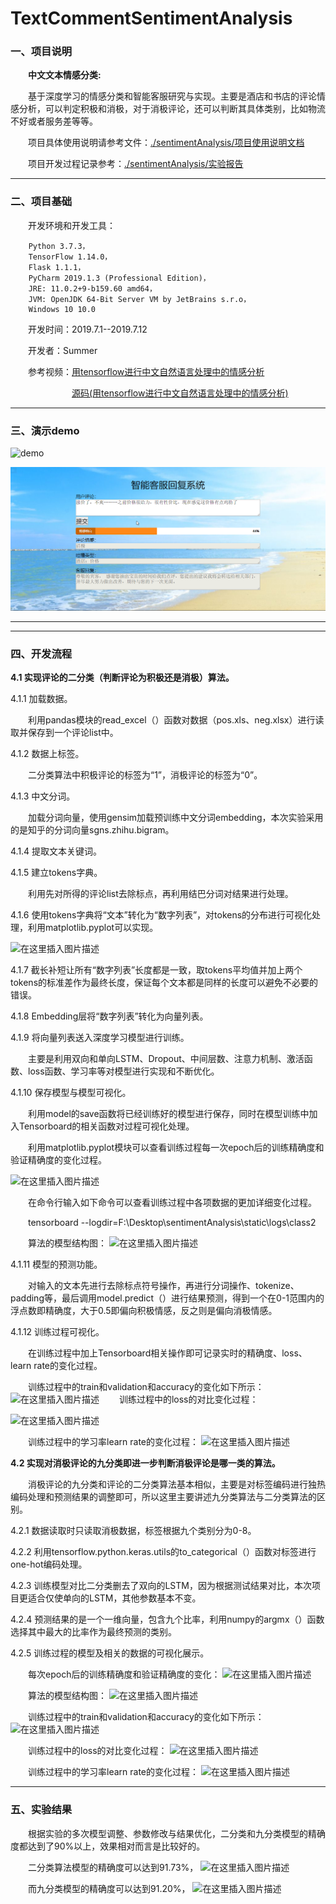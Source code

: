 # TextCommentSentimentAnalysis

### 一、项目说明

&emsp;&emsp;**中文文本情感分类:**

&emsp;&emsp;基于深度学习的情感分类和智能客服研究与实现。主要是酒店和书店的评论情感分析，可以判定积极和消极，对于消极评论，还可以判断其具体类别，比如物流不好或者服务差等等。

&emsp;&emsp;项目具体使用说明请参考文件：[./sentimentAnalysis/项目使用说明文档](https://github.com/zz2summer/TextCommentSentimentAnalysis/blob/master/sentimentAnalysis/%E9%A1%B9%E7%9B%AE%E4%BD%BF%E7%94%A8%E8%AF%B4%E6%98%8E%E6%96%87%E6%A1%A3.docx)

&emsp;&emsp;项目开发过程记录参考：[./sentimentAnalysis/实验报告](https://github.com/zz2summer/TextCommentSentimentAnalysis/blob/master/sentimentAnalysis/%E5%AE%9E%E9%AA%8C%E6%8A%A5%E5%91%8A.docx)

***
### 二、项目基础

&emsp;&emsp;开发环境和开发工具：

        Python 3.7.3，
        TensorFlow 1.14.0，
        Flask 1.1.1，
        PyCharm 2019.1.3 (Professional Edition)，
        JRE: 11.0.2+9-b159.60 amd64，
        JVM: OpenJDK 64-Bit Server VM by JetBrains s.r.o，
        Windows 10 10.0

&emsp;&emsp;开发时间：2019.7.1--2019.7.12

&emsp;&emsp;开发者：Summer

&emsp;&emsp;参考视频：[用tensorflow进行中文自然语言处理中的情感分析](https://www.bilibili.com/video/av30543613)

&emsp;&emsp;&emsp;&emsp;&emsp;&emsp;&emsp;[源码(用tensorflow进行中文自然语言处理中的情感分析)](https://github.com/zz2summer/chinese_sentiment.git)

***
### 三、演示demo

![demo](https://img-blog.csdnimg.cn/20190914181119163.png?x-oss-process=image/watermark,type_ZmFuZ3poZW5naGVpdGk,shadow_10,text_aHR0cHM6Ly9ibG9nLmNzZG4ubmV0L3FxXzM5NTY0NTU1,size_16,color_FFFFFF,t_70)

![demo2](.\sentimentAnalysis\实验报告iamges\test2.png)

***
***
### 四、开发流程

**4.1 实现评论的二分类（判断评论为积极还是消极）算法。**

4.1.1 加载数据。

&emsp;&emsp;利用pandas模块的read_excel（）函数对数据（pos.xls、neg.xlsx）进行读取并保存到一个评论list中。

4.1.2 数据上标签。

&emsp;&emsp;二分类算法中积极评论的标签为“1”，消极评论的标签为“0”。

4.1.3 中文分词。

&emsp;&emsp;加载分词向量，使用gensim加载预训练中文分词embedding，本次实验采用的是知乎的分词向量sgns.zhihu.bigram。

4.1.4 提取文本关键词。

4.1.5 建立tokens字典。

&emsp;&emsp;利用先对所得的评论list去除标点，再利用结巴分词对结果进行处理。

4.1.6 使用tokens字典将“文本”转化为“数字列表”，对tokens的分布进行可视化处理，利用matplotlib.pyplot可以实现。

![在这里插入图片描述](https://img-blog.csdnimg.cn/20190914200612632.png?x-oss-process=image/watermark,type_ZmFuZ3poZW5naGVpdGk,shadow_10,text_aHR0cHM6Ly9ibG9nLmNzZG4ubmV0L3FxXzM5NTY0NTU1,size_16,color_FFFFFF,t_70)

4.1.7 截长补短让所有“数字列表”长度都是一致，取tokens平均值并加上两个tokens的标准差作为最终长度，保证每个文本都是同样的长度可以避免不必要的错误。

4.1.8 Embedding层将“数字列表”转化为向量列表。

4.1.9 将向量列表送入深度学习模型进行训练。

&emsp;&emsp;主要是利用双向和单向LSTM、Dropout、中间层数、注意力机制、激活函数、loss函数、学习率等对模型进行实现和不断优化。

4.1.10 保存模型与模型可视化。

&emsp;&emsp;利用model的save函数将已经训练好的模型进行保存，同时在模型训练中加入Tensorboard的相关函数对过程可视化处理。

&emsp;&emsp;利用matplotlib.pyplot模块可以查看训练过程每一次epoch后的训练精确度和验证精确度的变化过程。

![在这里插入图片描述](https://img-blog.csdnimg.cn/20190914200705419.png?x-oss-process=image/watermark,type_ZmFuZ3poZW5naGVpdGk,shadow_10,text_aHR0cHM6Ly9ibG9nLmNzZG4ubmV0L3FxXzM5NTY0NTU1,size_16,color_FFFFFF,t_70)

&emsp;&emsp;在命令行输入如下命令可以查看训练过程中各项数据的更加详细变化过程。

&emsp;&emsp;tensorboard --logdir=F:\Desktop\sentimentAnalysis\static\logs\class2

&emsp;&emsp;算法的模型结构图：
![在这里插入图片描述](https://img-blog.csdnimg.cn/20190914200717999.png?x-oss-process=image/watermark,type_ZmFuZ3poZW5naGVpdGk,shadow_10,text_aHR0cHM6Ly9ibG9nLmNzZG4ubmV0L3FxXzM5NTY0NTU1,size_16,color_FFFFFF,t_70)

4.1.11 模型的预测功能。

&emsp;&emsp;对输入的文本先进行去除标点符号操作，再进行分词操作、tokenize、padding等，最后调用model.predict（）进行结果预测，得到一个在0-1范围内的浮点数即精确度，大于0.5即偏向积极情感，反之则是偏向消极情感。

4.1.12 训练过程可视化。

&emsp;&emsp;在训练过程中加上Tensorboard相关操作即可记录实时的精确度、loss、learn rate的变化过程。

&emsp;&emsp;训练过程中的train和validation和accuracy的变化如下所示：
![在这里插入图片描述](https://img-blog.csdnimg.cn/20190914200728206.png?x-oss-process=image/watermark,type_ZmFuZ3poZW5naGVpdGk,shadow_10,text_aHR0cHM6Ly9ibG9nLmNzZG4ubmV0L3FxXzM5NTY0NTU1,size_16,color_FFFFFF,t_70)
&emsp;&emsp;训练过程中的loss的对比变化过程：

![在这里插入图片描述](https://img-blog.csdnimg.cn/20190914200741214.png?x-oss-process=image/watermark,type_ZmFuZ3poZW5naGVpdGk,shadow_10,text_aHR0cHM6Ly9ibG9nLmNzZG4ubmV0L3FxXzM5NTY0NTU1,size_16,color_FFFFFF,t_70)

&emsp;&emsp;训练过程中的学习率learn rate的变化过程：
![在这里插入图片描述](https://img-blog.csdnimg.cn/20190914200748178.png?x-oss-process=image/watermark,type_ZmFuZ3poZW5naGVpdGk,shadow_10,text_aHR0cHM6Ly9ibG9nLmNzZG4ubmV0L3FxXzM5NTY0NTU1,size_16,color_FFFFFF,t_70)

**4.2 实现对消极评论的九分类即进一步判断消极评论是哪一类的算法。**

&emsp;&emsp;消极评论的九分类和评论的二分类算法基本相似，主要是对标签编码进行独热编码处理和预测结果的调整即可，所以这里主要讲述九分类算法与二分类算法的区别。

4.2.1 数据读取时只读取消极数据，标签根据九个类别分为0-8。

4.2.2 利用tensorflow.python.keras.utils的to_categorical（）函数对标签进行one-hot编码处理。

4.2.3 训练模型对比二分类删去了双向的LSTM，因为根据测试结果对比，本次项目更适合仅使单向的LSTM，其他参数基本不变。

4.2.4 预测结果的是一个一维向量，包含九个比率，利用numpy的argmx（）函数选择其中最大的比率作为最终预测的类别。

4.2.5 训练过程的模型及相关的数据的可视化展示。

&emsp;&emsp;每次epoch后的训练精确度和验证精确度的变化：
![在这里插入图片描述](https://img-blog.csdnimg.cn/20190914200821388.png?x-oss-process=image/watermark,type_ZmFuZ3poZW5naGVpdGk,shadow_10,text_aHR0cHM6Ly9ibG9nLmNzZG4ubmV0L3FxXzM5NTY0NTU1,size_16,color_FFFFFF,t_70)

&emsp;&emsp;算法的模型结构图：
![在这里插入图片描述](https://img-blog.csdnimg.cn/20190914200928941.png?x-oss-process=image/watermark,type_ZmFuZ3poZW5naGVpdGk,shadow_10,text_aHR0cHM6Ly9ibG9nLmNzZG4ubmV0L3FxXzM5NTY0NTU1,size_16,color_FFFFFF,t_70)

&emsp;&emsp;训练过程中的train和validation和accuracy的变化如下所示：
![在这里插入图片描述](https://img-blog.csdnimg.cn/20190914200924197.png?x-oss-process=image/watermark,type_ZmFuZ3poZW5naGVpdGk,shadow_10,text_aHR0cHM6Ly9ibG9nLmNzZG4ubmV0L3FxXzM5NTY0NTU1,size_16,color_FFFFFF,t_70)

&emsp;&emsp;训练过程中的loss的对比变化过程：
![在这里插入图片描述](https://img-blog.csdnimg.cn/201909142009198.png?x-oss-process=image/watermark,type_ZmFuZ3poZW5naGVpdGk,shadow_10,text_aHR0cHM6Ly9ibG9nLmNzZG4ubmV0L3FxXzM5NTY0NTU1,size_16,color_FFFFFF,t_70)

&emsp;&emsp;训练过程中的学习率learn rate的变化过程：
![在这里插入图片描述](https://img-blog.csdnimg.cn/20190914200913566.png?x-oss-process=image/watermark,type_ZmFuZ3poZW5naGVpdGk,shadow_10,text_aHR0cHM6Ly9ibG9nLmNzZG4ubmV0L3FxXzM5NTY0NTU1,size_16,color_FFFFFF,t_70)
***
### 五、实验结果

&emsp;&emsp;根据实验的多次模型调整、参数修改与结果优化，二分类和九分类模型的精确度都达到了90%以上，效果相对而言是比较好的。

 &emsp;&emsp;二分类算法模型的精确度可以达到91.73%，
![在这里插入图片描述](https://img-blog.csdnimg.cn/20190914201104276.png)

&emsp;&emsp;而九分类模型的精确度可以达到91.20%，
![在这里插入图片描述](https://img-blog.csdnimg.cn/20190914201108777.png)
